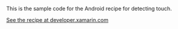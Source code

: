 This is the sample code for the Android recipe for detecting touch.

[See the recipe at developer.xamarin.com](http://developer.xamarin.com/recipes/android/other_ux/gestures/detect_a_touch)
